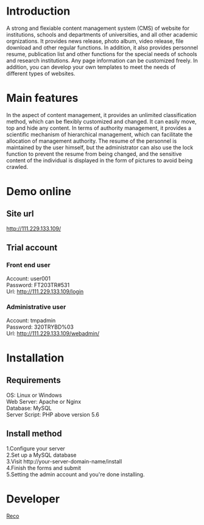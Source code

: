 # Introduction
A strong and flexiable content management system (CMS) of website for institutions, schools and departments of universities,  and all other academic orgnizations. It provides news release, photo album, video release, file download and other regular functions. In addition, it also provides personnel resume, publication list and other functions for the special needs of schools and research institutions. Any page information can be customized freely. In addition, you can develop your own templates to meet the needs of different types of websites. 

# Main features
In the aspect of content management, it provides an unlimited classification method, which can be flexibly customized and changed. It can easily move, top and hide any content. In terms of authority management, it provides a scientific mechanism of hierarchical management, which can facilitate the allocation of management authority. The resume of the personnel is maintained by the user himself, but the administrator can also use the lock function to prevent the resume from being changed, and the sensitive content of the individual is displayed in the form of pictures to avoid being crawled.

# Demo online
## Site url
http://111.229.133.109/
 
## Trial account

### Front end user
Account: user001  
Password: FT203TR#531  
Url: http://111.229.133.109/login  
 
### Administrative user
Account: tmpadmin  
Password: 320TRYBD%03  
Url: http://111.229.133.109/webadmin/  
 
# Installation

## Requirements
OS: Linux or Windows  
Web Server: Apache or Nginx  
Database: MySQL  
Server Script: PHP above version 5.6

## Install method
1.Configure your server  
2.Set up a MySQL database  
3.Visit http://your-server-domain-name/install  
4.Finish the forms and submit  
5.Setting the admin account and you're done installing.
 
# Developer
[Reco](https://hireco.github.io)
